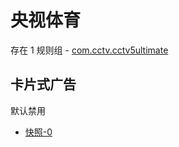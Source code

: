 # 央视体育

存在 1 规则组 - [com.cctv.cctv5ultimate](/src/apps/com.cctv.cctv5ultimate.ts)

## 卡片式广告

默认禁用

- [快照-0](https://i.gkd.li/import/13405159)
